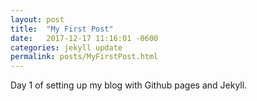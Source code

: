 ```yaml
---
layout: post
title:  "My First Post"
date:   2017-12-17 11:16:01 -0600
categories: jekyll update
permalink: posts/MyFirstPost.html
---
```


Day 1 of setting up my blog with Github pages and Jekyll. 
